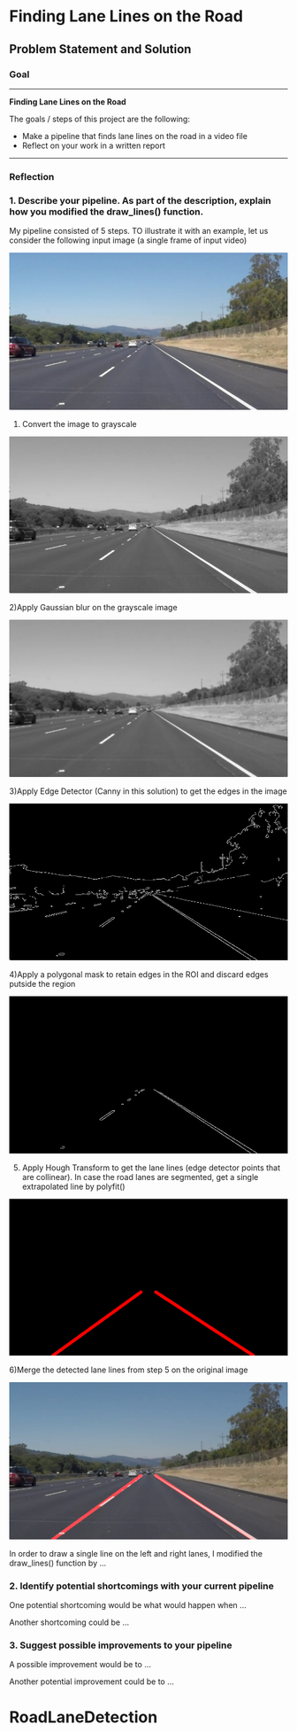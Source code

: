 # **Finding Lane Lines on the Road** 

## Problem Statement and Solution

### Goal

---

**Finding Lane Lines on the Road**

The goals / steps of this project are the following:
* Make a pipeline that finds lane lines on the road in a video file
* Reflect on your work in a written report


[//]: # (Image References)

[image1]: ./PipelineImage/solidWhiteRight.jpg "InputImage"

[//]: # (Image References)

[image2]: ./PipelineImage/gray.jpg "Grayscale"

[//]: # (Image References)

[image3]: ./PipelineImage/gBlur.jpg "Grayscale"

[//]: # (Image References)

[image4]: ./PipelineImage/cEdges.jpg "Grayscale"

[//]: # (Image References)

[image5]: ./PipelineImage/masked_cEdges.jpg "Grayscale"

[//]: # (Image References)

[image6]: ./PipelineImage/hLines.jpg "InputImage"

[//]: # (Image References)

[image7]: ./PipelineImage/line_image.jpg "InputImage"


---

### Reflection

### 1. Describe your pipeline. As part of the description, explain how you modified the draw_lines() function.

My pipeline consisted of 5 steps. TO illustrate it with an example, let us consider the following input image (a single frame of input video)

![alt text][image1]


1) Convert the image to grayscale

![alt text][image2]


2)Apply Gaussian blur on the grayscale image

![alt text][image3]


3)Apply Edge Detector (Canny in this solution) to get the edges in the image

![alt text][image4]


4)Apply a polygonal mask to retain edges in the ROI and discard edges putside the region

![alt text][image5]


5) Apply Hough Transform to get the lane lines (edge detector points that are collinear). In case the road lanes are segmented, get a single extrapolated line by polyfit()

![alt text][image6]


6)Merge the detected lane lines from step 5 on the original image

![alt text][image7]



In order to draw a single line on the left and right lanes, I modified the draw_lines() function by ...


### 2. Identify potential shortcomings with your current pipeline


One potential shortcoming would be what would happen when ... 

Another shortcoming could be ...


### 3. Suggest possible improvements to your pipeline

A possible improvement would be to ...

Another potential improvement could be to ...
# RoadLaneDetection

